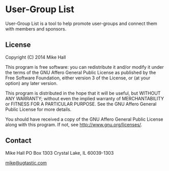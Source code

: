 # User-Group List

User-Group List is a tool to help promote user-groups and connect them with members and sponsors.

## License

Copyright (C) 2014  Mike Hall

This program is free software: you can redistribute it and/or modify
it under the terms of the GNU Affero General Public License as
published by the Free Software Foundation, either version 3 of the
License, or (at your option) any later version.

This program is distributed in the hope that it will be useful,
but WITHOUT ANY WARRANTY; without even the implied warranty of
MERCHANTABILITY or FITNESS FOR A PARTICULAR PURPOSE.  See the
GNU Affero General Public License for more details.

You should have received a copy of the GNU Affero General Public License
along with this program.  If not, see <http://www.gnu.org/licenses/>.

## Contact

Mike Hall
PO Box 1303
Crystal Lake, IL
60039-1303

mike@ugtastic.com
